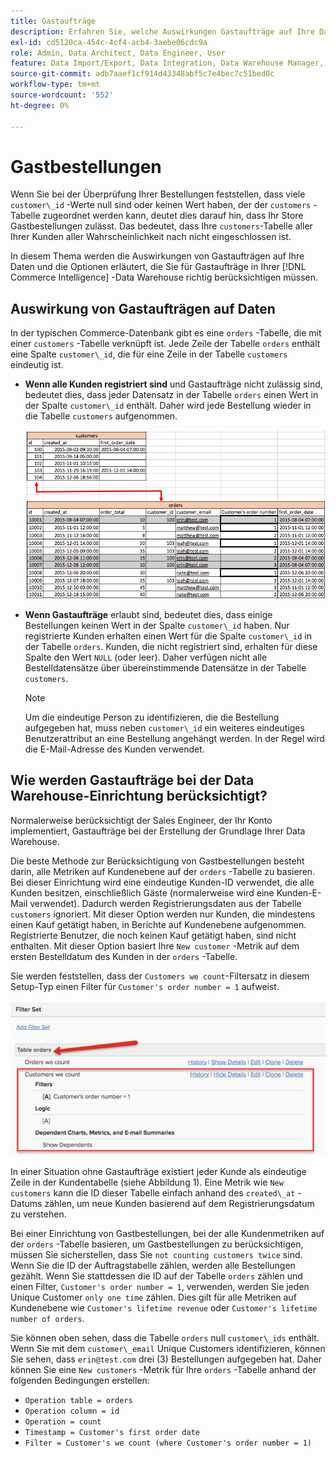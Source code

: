 ```yaml
---
title: Gastaufträge
description: Erfahren Sie, welche Auswirkungen Gastaufträge auf Ihre Daten haben und welche Optionen Sie für Gastaufträge in Ihrer [!DNL Commerce Intelligence] Data Warehouse richtig berücksichtigen müssen.
exl-id: cd5120ca-454c-4cf4-acb4-3aebe06cdc9a
role: Admin, Data Architect, Data Engineer, User
feature: Data Import/Export, Data Integration, Data Warehouse Manager, Commerce Tables
source-git-commit: adb7aaef1cf914d43348abf5c7e4bec7c51bed0c
workflow-type: tm+mt
source-wordcount: '552'
ht-degree: 0%

---
```


# Gastbestellungen

Wenn Sie bei der Überprüfung Ihrer Bestellungen feststellen, dass viele `customer\_id` -Werte null sind oder keinen Wert haben, der der `customers` -Tabelle zugeordnet werden kann, deutet dies darauf hin, dass Ihr Store Gastbestellungen zulässt. Das bedeutet, dass Ihre `customers`-Tabelle aller Ihrer Kunden aller Wahrscheinlichkeit nach nicht eingeschlossen ist.

In diesem Thema werden die Auswirkungen von Gastaufträgen auf Ihre Daten und die Optionen erläutert, die Sie für Gastaufträge in Ihrer [!DNL Commerce Intelligence] -Data Warehouse richtig berücksichtigen müssen.

## Auswirkung von Gastaufträgen auf Daten

In der typischen Commerce-Datenbank gibt es eine `orders` -Tabelle, die mit einer `customers` -Tabelle verknüpft ist. Jede Zeile der Tabelle `orders` enthält eine Spalte `customer\_id`, die für eine Zeile in der Tabelle `customers` eindeutig ist.

* **Wenn alle Kunden registriert sind** und Gastaufträge nicht zulässig sind, bedeutet dies, dass jeder Datensatz in der Tabelle `orders` einen Wert in der Spalte `customer\_id` enthält. Daher wird jede Bestellung wieder in die Tabelle `customers` aufgenommen.

  ![](../../assets/guest-orders-4.png)

* **Wenn Gastaufträge** erlaubt sind, bedeutet dies, dass einige Bestellungen keinen Wert in der Spalte `customer\_id` haben. Nur registrierte Kunden erhalten einen Wert für die Spalte `customer\_id` in der Tabelle `orders`. Kunden, die nicht registriert sind, erhalten für diese Spalte den Wert `NULL` (oder leer). Daher verfügen nicht alle Bestelldatensätze über übereinstimmende Datensätze in der Tabelle `customers`.

  >[!NOTE]
  >
  >Um die eindeutige Person zu identifizieren, die die Bestellung aufgegeben hat, muss neben `customer\_id` ein weiteres eindeutiges Benutzerattribut an eine Bestellung angehängt werden. In der Regel wird die E-Mail-Adresse des Kunden verwendet.

## Wie werden Gastaufträge bei der Data Warehouse-Einrichtung berücksichtigt?

Normalerweise berücksichtigt der Sales Engineer, der Ihr Konto implementiert, Gastaufträge bei der Erstellung der Grundlage Ihrer Data Warehouse.

Die beste Methode zur Berücksichtigung von Gastbestellungen besteht darin, alle Metriken auf Kundenebene auf der `orders` -Tabelle zu basieren. Bei dieser Einrichtung wird eine eindeutige Kunden-ID verwendet, die alle Kunden besitzen, einschließlich Gäste (normalerweise wird eine Kunden-E-Mail verwendet). Dadurch werden Registrierungsdaten aus der Tabelle `customers` ignoriert. Mit dieser Option werden nur Kunden, die mindestens einen Kauf getätigt haben, in Berichte auf Kundenebene aufgenommen. Registrierte Benutzer, die noch keinen Kauf getätigt haben, sind nicht enthalten. Mit dieser Option basiert Ihre `New customer` -Metrik auf dem ersten Bestelldatum des Kunden in der `orders` -Tabelle.

Sie werden feststellen, dass der `Customers we count`-Filtersatz in diesem Setup-Typ einen Filter für `Customer's order number = 1` aufweist.

![](../../assets/guest-orders-filter-set.png)

In einer Situation ohne Gastaufträge existiert jeder Kunde als eindeutige Zeile in der Kundentabelle (siehe Abbildung 1). Eine Metrik wie `New customers` kann die ID dieser Tabelle einfach anhand des `created\_at` -Datums zählen, um neue Kunden basierend auf dem Registrierungsdatum zu verstehen.

Bei einer Einrichtung von Gastbestellungen, bei der alle Kundenmetriken auf der `orders` -Tabelle basieren, um Gastbestellungen zu berücksichtigen, müssen Sie sicherstellen, dass Sie `not counting customers twice` sind. Wenn Sie die ID der Auftragstabelle zählen, werden alle Bestellungen gezählt. Wenn Sie stattdessen die ID auf der Tabelle `orders` zählen und einen Filter, `Customer's order number = 1`, verwenden, werden Sie jeden Unique Customer `only one time` zählen. Dies gilt für alle Metriken auf Kundenebene wie `Customer's lifetime revenue` oder `Customer's lifetime number of orders`.

Sie können oben sehen, dass die Tabelle `orders` null `customer\_ids` enthält. Wenn Sie mit dem `customer\_email` Unique Customers identifizieren, können Sie sehen, dass `erin@test.com` drei (3) Bestellungen aufgegeben hat. Daher können Sie eine `New customers` -Metrik für Ihre `orders` -Tabelle anhand der folgenden Bedingungen erstellen:

* `Operation table = orders`
* `Operation column = id`
* `Operation = count`
* `Timestamp = Customer's first order date`
* `Filter = Customer's we count (where Customer's order number = 1)`
